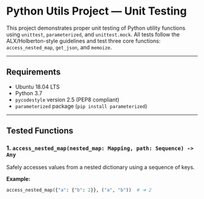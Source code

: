 # Python Utils Project — Unit Testing

This project demonstrates proper unit testing of Python utility functions using `unittest`, `parameterized`, and `unittest.mock`. All tests follow the ALX/Holberton-style guidelines and test three core functions: `access_nested_map`, `get_json`, and `memoize`.

---

## Requirements

- Ubuntu 18.04 LTS
- Python 3.7
- `pycodestyle` version 2.5 (PEP8 compliant)
- `parameterized` package (`pip install parameterized`)

---

## Tested Functions

### 1. `access_nested_map(nested_map: Mapping, path: Sequence) -> Any`
Safely accesses values from a nested dictionary using a sequence of keys.

**Example:**
```python
access_nested_map({"a": {"b": 2}}, ("a", "b"))  # ➜ 2
